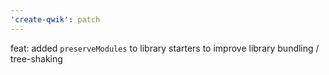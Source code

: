 ```yaml
---
'create-qwik': patch
---
```


feat: added `preserveModules` to library starters to improve library bundling / tree-shaking
